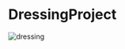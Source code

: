 # DressingProject

![dressing](https://cloud.githubusercontent.com/assets/14108523/12235686/a32a822a-b8b8-11e5-8093-8128171085ee.png) 
